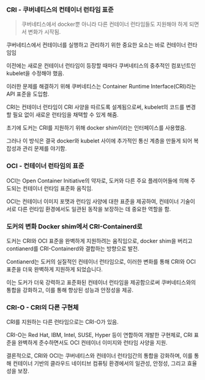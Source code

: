 
### CRI - 쿠버네티스의 컨테이너 런타임 표준

> 쿠버네티스에서 docker뿐 아니라 다른 컨테이너 런타임들도 지원해야 하게 되면서 변화가 시작됨.

쿠버네티스에서 컨테이너를 실행하고 관리하기 위한 중요한 요소는 바로 컨테이너 런타임임 

이전에는 새로운 컨테이너 런타임이 등장할 때마다 쿠버네티스의 중추적인 컴포넌트인 kubelet을 수정해야 했음. 

이러한 문제를 해결하기 위해 쿠버네티스는 Container Runtime Interface(CRI)라는 API 표준을 도입함.

CRI는 컨테이너 런타임이 CRI 사양을 따르도록 설계됨으로써, kubelet의 코드를 변경할 필요 없이 새로운 런타임을 채택할 수 있게 해줌.

초기에 도커는 CRI를 지원하기 위해 docker shim이라는 인터페이스를 사용했음.

그러나 이 방식은 결국 docker와 kubelet 사이에 추가적인 통신 계층을 만들게 되어 복잡성과 관리 문제를 야기함.

### OCI - 컨테이너 런타임의 표준

OCI는 Open Container Initiative의 약자로, 도커와 다른 주요 플레이어들에 의해 주도되는 컨테이너 런타임 표준화 움직임.

OCI는 컨테이너 이미지 포맷과 런타임 사양에 대한 표준을 제공하여, 컨테이너 기술이 서로 다른 런타임 환경에서도 일관된 동작을 보장하는 데 중요한 역할을 함.

### 도커의 변화 Docker shim에서 CRI-Containerd로

도커는 CRI와 OCI 표준을 완벽하게 지원하려는 움직임으로, docker shim을 버리고 contianerd를 CRI-Containerd와 결합하는 방향으로 발전.

Contianerd는 도커의 실질적인 컨테이너 런타임으로, 이러한 변화를 통해 CRI와 OCI 표준을 더욱 완벽하게 지원하게 되었습니다. 

이는 도커가 더욱 강력하고 표준화된 컨테이너 런타임을 제공함으로써 쿠버네티스와의 통합을 강화하고, 이를 통해 향상된 성능과 안정성을 제공.

### CRI-O - CRI의 다른 구현체

CRI를 지원하는 다른 런타임으로는 CRI-O가 있음.

CRI-O는 Red Hat, IBM, Intel, SUSE, Hyper 등이 연합하여 개발한 구현체로, CRI 표준을 완벽하게 준수하면서도 OCI 컨테이너 이미지와 런타임 사양을 지원.

결론적으로, CRI와 OCI는 쿠버네티스와 컨테이너 런타임간의 통합을 강화하며, 이를 통해 컨테이너 기반의 클라우드 네이티브 컴퓨팅 환경에서의 일관성, 안정성, 그리고 효율성을 보장.
